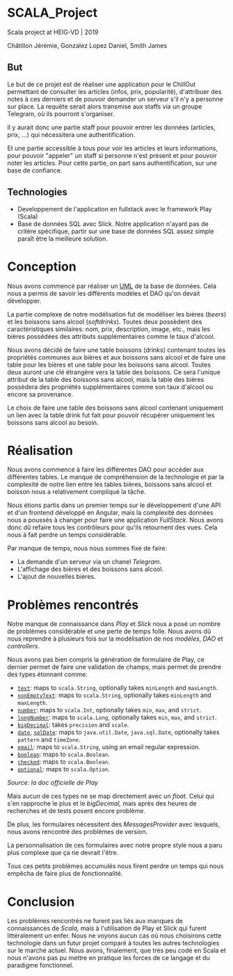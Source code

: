 # SCALA_Project

Scala project at HEIG-VD |  2019

Châtillon Jérémie, Gonzalez Lopez Daniel,  Smith James

## But

Le but de ce projet est de réaliser une  application pour le ChillOut permettant de consulter les articles (infos, prix,  popularité), d'attribuer des notes à ces derniers et de pouvoir demander un  serveur s'il n'y a personne sur place. La requête serait alors transmise aux  staffs via un groupe Telegram, où ils pourront s'organiser.

Il y aurait donc une partie staff pour pouvoir entrer les données (articles, prix, ...) qui nécessitera une authentification. 

Et une partie accessible à tous pour voir  les articles et leurs informations, pour pouvoir "appeler" un staff si personne  n'est présent et pour pouvoir noter les articles. Pour cette partie, on part  sans authentification, sur une base de confiance.

## Technologies
- Developpement de l'application en fullstack avec le framework Play (Scala)
- Base de données SQL avec Slick. Notre application n'ayant pas  de critère spécifique, partir sur une base de données SQL assez simple paraît  être la meilleure solution.

# Conception

Nous avons commencé par  réaliser un [UML](about:./Doc/Modelisation/SCALA_Project_UML.sly) de la base de  données. Cela nous a permis de savoir les différents modèles et DAO qu'on devait  développer.

La partie complexe de notre  modélisation fut de modéliser les bières (*beers*) et les  boissons sans alcool (*softdrinks*). Toutes deux possèdent des  caractéristiques similaires: nom, prix, description, image, etc., mais les  bières possédées des attributs supplémentaires comme le taux  d'alcool.

Nous avons décidé de faire une table  boissons (drinks) contenant toutes les propriétés communes aux bières et aux  boissons sans alcool et de faire une table pour les bières et une table pour les  boissons sans alcool. Toutes deux auront une clé étrangère vers la table des  boissons. Ce sera l'unique attribut de la table des boissons sans alcool, mais  la table des bières possèdera des propriétés supplémentaires comme son taux  d'alcool ou encore sa provenance.

Le choix de faire une table des boissons  sans alcool contenant uniquement un lien avec la table drink fut fait pour  pouvoir récupérer uniquement les boissons sans alcool au  besoin.

# Réalisation

Nous avons commencé à faire les  différentes DAO pour accéder aux différentes tables. Le manque de compréhension  de la technologie et par la complexité de notre lien entre les tables bières,  boissons sans alcool et boisson nous a relativement compliqué la  tâche.

Nous étions partis dans un  premier temps sur le développement d'une API et d'un frontend développé en  Angular, mais la complexité des données nous a poussés à changer pour faire une  application *FullStack*. Nous avons donc dû refaire  tous les contrôleurs pour qu'ils retournent des vues. Cela nous à fait perdre un  temps considérable.

Par manque de temps, nous nous sommes  fixé de faire:

- La demande d'un serveur via un chanel *Telegram*.
- L'affichage des bières et des boissons sans  alcool.
- L'ajout de nouvelles bières.

# Problèmes rencontrés

Notre manque de connaissance  dans *Play* et *Slick* nous a posé un  nombre de problèmes considérable et une perte de temps folle. Nous avons dû nous  reprendre à plusieurs fois sur la modélisation de nos *modèles*, *DAO* et *controllers*. 

Nous avons pas bien compris la génération  de formulaire de Play, ce dernier permet de faire une validation de champs, mais  permet de prendre des types étonnant comme:

- [`text`](https://www.playframework.com/documentation/2.6.x/api/scala/play/api/data/Forms$.html#text%3AMapping[String]): maps to `scala.String`, optionally takes `minLength` and `maxLength`.
- [`nonEmptyText`](https://www.playframework.com/documentation/2.6.x/api/scala/play/api/data/Forms$.html#nonEmptyText%3AMapping[String]): maps to  `scala.String`, optionally takes `minLength` and `maxLength`.
- [`number`](https://www.playframework.com/documentation/2.6.x/api/scala/play/api/data/Forms$.html#number%3AMapping[Int]): maps to `scala.Int`, optionally takes `min`, `max`, and `strict`.
- [`longNumber`](https://www.playframework.com/documentation/2.6.x/api/scala/play/api/data/Forms$.html#longNumber%3AMapping[Long]): maps to  `scala.Long`, optionally takes `min`, `max`, and `strict`.
- [`bigDecimal`](https://www.playframework.com/documentation/2.6.x/api/scala/play/api/data/Forms$.html#bigDecimal%3AMapping[BigDecimal]): takes  `precision` and `scale`.
- [`date`](https://www.playframework.com/documentation/2.6.x/api/scala/play/api/data/Forms$.html#date%3AMapping[Date]), [`sqlDate`](https://www.playframework.com/documentation/2.6.x/api/scala/play/api/data/Forms$.html#sqlDate%3AMapping[Date]): maps to `java.util.Date`, `java.sql.Date`, optionally takes `pattern` and `timeZone`.
- [`email`](https://www.playframework.com/documentation/2.6.x/api/scala/play/api/data/Forms$.html#email%3AMapping[String]): maps to `scala.String`, using an email regular  expression.
- [`boolean`](https://www.playframework.com/documentation/2.6.x/api/scala/play/api/data/Forms$.html#boolean%3AMapping[Boolean]): maps to `scala.Boolean`.
- [`checked`](https://www.playframework.com/documentation/2.6.x/api/scala/play/api/data/Forms$.html#checked%3AMapping[Boolean]): maps to `scala.Boolean`.
- [`optional`](https://www.playframework.com/documentation/2.6.x/api/scala/play/api/data/Forms$.html): maps to `scala.Option`.

*Source: la doc officielle de Play*

Mais aucun de ces types ne se  map directement avec un *float*. Celui qui s'en  rapproche le plus et le *bigDecimal,*  mais après des heures de recherches et de tests posent encore  problème.

De plus, les formulaires nécessitent des  *MessagesProvider* avec lesquels, nous avons rencontré des problèmes de  version.

La personnalisation de ces formulaires  avec notre propre style nous a paru plus complexe que ça ne devrait  l'être.

Tous ces petits problèmes accumulés nous  firent perdre un temps qui nous empêcha de faire plus de  fonctionnalité.

# Conclusion

Les problèmes rencontrés ne  furent pas liés aux manques de connaissances de *Scala,* mais  à l'utilisation de Play et Slick qui furent littéralement un enfer. Nous ne  voyons aucun cas où nous choisirons cette technologie dans un  futur projet  comparé à toutes les autres technologies sur le marché actuel. Nous avons,  finalement, que très peu codé en Scala et nous n'avons pas pu mettre en  pratique les forces de ce langage et du paradigme fonctionnel.  
